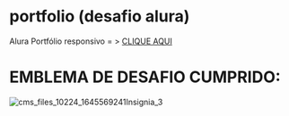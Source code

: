 # portfolio (desafio alura)
Alura Portfólio responsivo = >
[CLIQUE AQUI](gothvadeer.github.io/portfolio/) 
# EMBLEMA DE DESAFIO CUMPRIDO: 
![cms_files_10224_1645569241Insignia_3](https://user-images.githubusercontent.com/105323748/180328741-39c9b9b7-1c67-4c4d-acf6-26f24ced7030.png)


